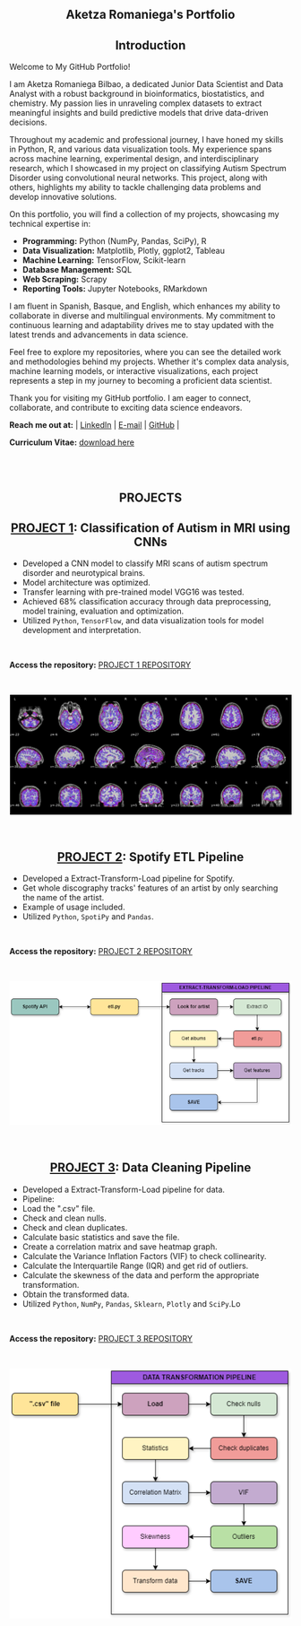 <h2 align='center'>Aketza Romaniega's Portfolio</h2>


<h2 align='center'>Introduction</h2>

Welcome to My GitHub Portfolio!

I am Aketza Romaniega Bilbao, a dedicated Junior Data Scientist and Data Analyst with a robust background in bioinformatics, biostatistics, and chemistry. My passion lies in unraveling complex datasets to extract meaningful insights and build predictive models that drive data-driven decisions.

Throughout my academic and professional journey, I have honed my skills in Python, R, and various data visualization tools. My experience spans across machine learning, experimental design, and interdisciplinary research, which I showcased in my project on classifying Autism Spectrum Disorder using convolutional neural networks. This project, along with others, highlights my ability to tackle challenging data problems and develop innovative solutions.

On this portfolio, you will find a collection of my projects, showcasing my technical expertise in:

- **Programming:** Python (NumPy, Pandas, SciPy), R
- **Data Visualization:** Matplotlib, Plotly, ggplot2, Tableau
- **Machine Learning:** TensorFlow, Scikit-learn
- **Database Management:** SQL
- **Web Scraping:** Scrapy
- **Reporting Tools:** Jupyter Notebooks, RMarkdown

I am fluent in Spanish, Basque, and English, which enhances my ability to collaborate in diverse and multilingual environments. My commitment to continuous learning and adaptability drives me to stay updated with the latest trends and advancements in data science.

Feel free to explore my repositories, where you can see the detailed work and methodologies behind my projects. Whether it's complex data analysis, machine learning models, or interactive visualizations, each project represents a step in my journey to becoming a proficient data scientist.

Thank you for visiting my GitHub portfolio. I am eager to connect, collaborate, and contribute to exciting data science endeavors.

**Reach me out at:** | [LinkedIn](https://www.linkedin.com/in/aketza-romaniega-bilbao/) | [E-mail](mailto:romaniegaa@gmail.com) | [GitHub](https://romaniegaa.github.com/Portfolio) |

**Curriculum Vitae:** [download here](https://github.com/romaniegaa/Portfolio/blob/main/pdfs/CV_AketzaRomaniega_EN.pdf)

<br>
<br>

<h2 align='center'>PROJECTS</h2>

<h2 align='center'>
	<a href="https://github.com/romaniegaa/TFM">PROJECT 1</a>: Classification of Autism in MRI using CNNs</h2>

* Developed a CNN model to classify MRI scans of autism spectrum disorder and neurotypical brains.
* Model architecture was optimized.
* Transfer learning with pre-trained model VGG16 was tested.
* Achieved 68% classification accuracy through data preprocessing, model training, evaluation and optimization.
* Utilized ```Python```, ```TensorFlow```, and data visualization tools for model development and interpretation.

<br>

**Access the repository:** <a href="https://github.com/romaniegaa/TFM">PROJECT 1 REPOSITORY</a>

<br>

![](/images/brains.png)


<br>

<h2 align='center'>
	<a href="https://github.com/romaniegaa/spotify_etl">PROJECT 2</a>: Spotify ETL Pipeline</h2>

* Developed a Extract-Transform-Load pipeline for Spotify.
* Get whole discography tracks' features of an artist by only searching the name of the artist.
* Example of usage included.
* Utilized ```Python```, ```SpotiPy``` and ```Pandas```.

<br>

**Access the repository:** <a href="https://github.com/romaniegaa/spotify_etl">PROJECT 2 REPOSITORY</a>

<br>

![](/images/etldiagrama.png)

<br>

<h2 align='center'>
	<a href="https://github.com/romaniegaa/spotify_etl">PROJECT 3</a>: Data Cleaning Pipeline</h2>

* Developed a Extract-Transform-Load pipeline for data.
* Pipeline:
 * Load the ".csv" file.
 * Check and clean nulls.
 * Check and clean duplicates.
 * Calculate basic statistics and save the file.
 * Create a correlation matrix and save heatmap graph.
 * Calculate the Variance Inflation Factors (VIF) to check collinearity.
 * Calculate the Interquartile Range (IQR) and get rid of outliers.
 * Calculate the skewness of the data and perform the appropriate transformation.
 * Obtain the transformed data.
* Utilized ```Python```, ```NumPy```, ```Pandas```, ```Sklearn```, ```Plotly``` and ```SciPy```.Lo

<br>

**Access the repository:** <a href="https://github.com/romaniegaa/data_etl">PROJECT 3 REPOSITORY</a>

<br>

![](/images/etldiagrama2.png)


